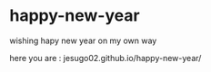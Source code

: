# happy-new-year

wishing hapy new year on my own way

here you are : jesugo02.github.io/happy-new-year/
